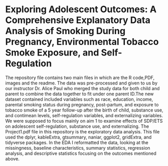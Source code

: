 # Exploring Adolescent Outcomes: A Comprehensive Explanatory Data Analysis of Smoking During Pregnancy, Environmental Tobacco Smoke Exposure, and Self-Regulation

The repository file contains two main files in which are the R code,PDF, images and the readme. The data was pre-processed and given to us by our instructor Dr. Alice Paul who merged the study data for both child and parent to combine the data together to fit under one parent ID.The new dataset contained included variables such as race, education, income, parental smoking status during pregnancy, post-partum, and exposure to tobacco smoke of a 5 year follow-up after the birth of child, substance use, and contimean levels, self-regulation variables, and externalizing variables. We were supposed to focus mainly on aim 1 to  examine effects of SDP/ETS on adolescent self-regulation, substance use, and externalizing. The Project1.pdf file in this repository is the exploratory data analysis. This file used the dplyr, kableExtra, gtsummary, naniar, ggplot2, gridExtra, and tidyverse packages. In the EDA I reformatted the data, looking at the missingness, baseline characteristics, summary statistics, regression analysis, and descriptive statistics focusing on the outcomes mentioned above.
